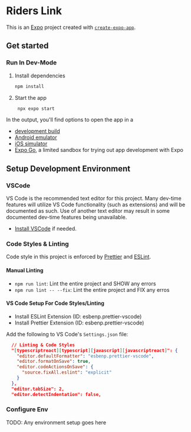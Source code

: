 # Riders Link

This is an [Expo](https://expo.dev) project created with [`create-expo-app`](https://www.npmjs.com/package/create-expo-app).

## Get started

### Run In Dev-Mode

1. Install dependencies

   ```bash
   npm install
   ```

2. Start the app

   ```bash
    npx expo start
   ```

In the output, you'll find options to open the app in a

- [development build](https://docs.expo.dev/develop/development-builds/introduction/)
- [Android emulator](https://docs.expo.dev/workflow/android-studio-emulator/)
- [iOS simulator](https://docs.expo.dev/workflow/ios-simulator/)
- [Expo Go](https://expo.dev/go), a limited sandbox for trying out app development with Expo

## Setup Development Environment

### VSCode

VS Code is the recommended text editor for this project.
Many dev-time features will utilize VS Code functionality (such as extensions) and will be documented as such. 
Use of another text editor may result in some documented dev-time features being unavailable.

-  [Install VSCode](https://code.visualstudio.com) if needed.

### Code Styles & Linting

Code style in this project is enforced by [Prettier](./.prettierrc) and [ESLint](./.eslintrc.js).

#### Manual Linting

- `npm run lint`: Lint the entire project and SHOW any errors
- `npm run lint -- --fix`: Lint the entire project and FIX any erros

#### VS Code Setup For Code Styles/Linting

- Install ESLint Extension (ID: esbenp.prettier-vscode)
- Install Prettier Extension (ID: esbenp.prettier-vscode)

Add the following to VS Code's `Settings.json` file:
```json
  // Linting & Code Styles
  "[typescriptreact][typescript][javascript][javascriptreact]": {
    "editor.defaultFormatter": "esbenp.prettier-vscode",
    "editor.formatOnSave": true,
    "editor.codeActionsOnSave": {
      "source.fixAll.eslint": "explicit"
    }
  },
  "editor.tabSize": 2,
  "editor.detectIndentation": false,
```

### Configure Env

TODO: Any environment setup goes here